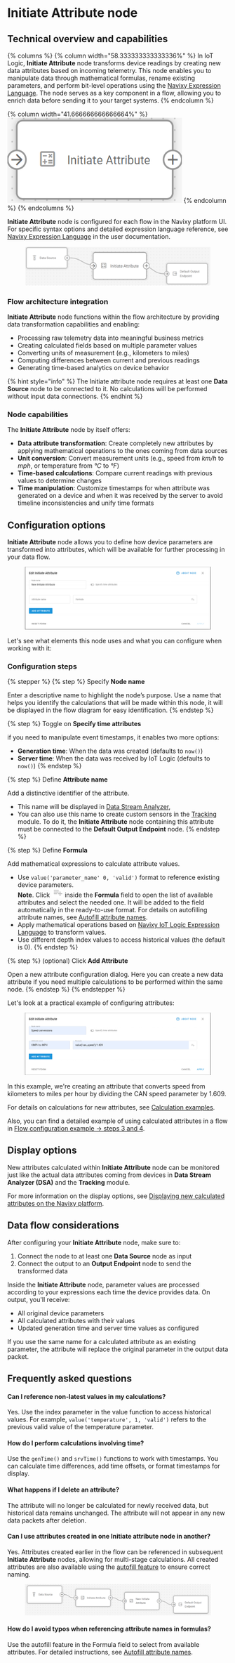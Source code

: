# Initiate Attribute node

## Technical overview and capabilities

{% columns %}
{% column width="58.333333333333336%" %}
In IoT Logic, **Initiate Attribute** node transforms device readings by creating new data attributes based on incoming telemetry. This node enables you to manipulate data through mathematical formulas, rename existing parameters, and perform bit-level operations using the [Navixy Expression Language](https://app.gitbook.com/s/tx3J5BxnWyPV0nP2xr0z/technologies/navixy-iot-logic-expression-language). The node serves as a key component in a flow, allowing you to enrich data before sending it to your target systems.
{% endcolumn %}

{% column width="41.666666666666664%" %}
![](../attachments/image-20250404-083140.png)
{% endcolumn %}
{% endcolumns %}

**Initiate Attribute** node is configured for each flow in the Navixy platform UI. For specific syntax options and detailed expression language reference, see [Navixy Expression Language](https://app.gitbook.com/s/tx3J5BxnWyPV0nP2xr0z/technologies/navixy-iot-logic-expression-language) in the user documentation.

<figure><img src="../attachments/Initiate-attribute-in-flow.webp" alt="Initiate attribute node in the flow workspace showing the node connected to other nodes in the flow"><figcaption></figcaption></figure>

### Flow architecture integration

**Initiate Attribute** node functions within the flow architecture by providing data transformation capabilities and enabling:

* Processing raw telemetry data into meaningful business metrics
* Creating calculated fields based on multiple parameter values
* Converting units of measurement (e.g., kilometers to miles)
* Computing differences between current and previous readings
* Generating time-based analytics on device behavior

{% hint style="info" %}
The Initiate attribute node requires at least one **Data Source** node to be connected to it. No calculations will be performed without input data connections.
{% endhint %}

### Node capabilities

The **Initiate Attribute** node by itself offers:

* **Data attribute transformation**: Create completely new attributes by applying mathematical operations to the ones coming from data sources
* **Unit conversion**: Convert measurement units (e.g., speed from _km/h_ to _mph_, or temperature from _°C_ to _°F_)
* **Time-based calculations**: Compare current readings with previous values to determine changes
* **Time manipulation**: Customize timestamps for when attribute was generated on a device and when it was received by the server to avoid timeline inconsistencies and unify time formats

## Configuration options

**Initiate Attribute** node allows you to define how device parameters are transformed into attributes, which will be available for further processing in your data flow.

<figure><img src="../attachments/image-20250606-091235.png" alt="Initiate attribute node configuration panel showing the list of attributes and the Add New Attribute button"><figcaption></figcaption></figure>

Let's see what elements this node uses and what you can configure when working with it:

### Configuration steps

{% stepper %}
{% step %}
Specify **Node name**

Enter a descriptive name to highlight the node’s purpose. Use a name that helps you identify the calculations that will be made within this node, it will be displayed in the flow diagram for easy identification.
{% endstep %}

{% step %}
Toggle on **Specify time attributes**

if you need to manipulate event timestamps, it enables two more options:

* **Generation time**: When the data was created (defaults to `now()`)
* **Server time**: When the data was received by IoT Logic (defaults to `now()`)
{% endstep %}

{% step %}
Define **Attribute name**

Add a distinctive identifier of the attribute.&#x20;

* This name will be displayed in [Data Stream Analyzer](../../data-stream-analyzer.md),
* You can also use this name to create custom sensors in the [Tracking](../../../../gps-tracking/) module. To do it, the **Initiate Attribute** node containing this attribute must be connected to the **Default Output Endpoint** node.
{% endstep %}

{% step %}
Define **Formula**

Add mathematical expressions to calculate attribute values.

* Use `value('parameter_name' 0, 'valid')` format to reference existing device parameters.\
  **Note**. Click ![image-20250605-115154.png](../attachments/image-20250605-115154.png) inside the **Formula** field to open the list of available attributes and select the needed one. It will be added to the field automatically in the ready-to-use format. For details on autofilling attribute names, see [Autofill attribute names](managing-attributes.md#autofill-attribute-names).
* Apply mathematical operations based on [Navixy IoT Logic Expression Language](https://app.gitbook.com/s/tx3J5BxnWyPV0nP2xr0z/technologies/navixy-iot-logic-expression-language) to transform values.
* Use different depth index values to access historical values (the default is 0).
{% endstep %}

{% step %}
(optional) Click **Add Attribute**

Open a new attribute configuration dialog. Here you can create a new data attribute if you need multiple calculations to be performed within the same node.
{% endstep %}
{% endstepper %}

Let's look at a practical example of configuring attributes:

<figure><img src="../attachments/image-20250606-090926.png" alt="Iniatiate attribute node configuration window with node name Speed conversions, Attribute name KMPH to MPH and formula"><figcaption></figcaption></figure>

In this example, we're creating an attribute that converts speed from kilometers to miles per hour by dividing the CAN speed parameter by 1.609.

For details on calculations for new attributes, see [Calculation examples](calculation-examples.md).

Also, you can find a detailed example of using calculated attributes in a flow in [Flow configuration example → steps 3 and 4](../flow-configuration-example.md#flow-configuration-steps).

## Display options

New attributes calculated within **Initiate Attribute** node can be monitored just like the actual data attributes coming from devices in **Data Stream Analyzer (DSA)** and the **Tracking** module.

For more information on the display options, see [Displaying new calculated attributes on the Navixy platform](displaying-new-calculated-attributes-on-the-navixy-platform.md).

## Data flow considerations

After configuring your **Initiate Attribute** node, make sure to:

1. Connect the node to at least one **Data Source** node as input
2. Connect the output to an **Output Endpoint** node to send the transformed data

Inside the **Initiate Attribute** node, parameter values are processed according to your expressions each time the device provides data. On output, you'll receive:

* All original device parameters
* All calculated attributes with their values
* Updated generation time and server time values as configured

If you use the same name for a calculated attribute as an existing parameter, the attribute will replace the original parameter in the output data packet.

## Frequently asked questions

#### Can I reference non-latest values in my calculations?

Yes. Use the index parameter in the value function to access historical values. For example, `value('temperature', 1, 'valid')` refers to the previous valid value of the temperature parameter.

#### How do I perform calculations involving time?

Use the `genTime()` and `srvTime()` functions to work with timestamps. You can calculate time differences, add time offsets, or format timestamps for display.

#### What happens if I delete an attribute?

The attribute will no longer be calculated for newly received data, but historical data remains unchanged. The attribute will not appear in any new data packets after deletion.

#### Can I use attributes created in one Initiate attribute node in another?

Yes. Attributes created earlier in the flow can be referenced in subsequent **Initiate Attribute** nodes, allowing for multi-stage calculations. All created attributes are also available using the [autofill feature](managing-attributes.md#autofill-attribute-names) to ensure correct naming.

<figure><img src="../attachments/image-20250404-084039.png" alt="Example of a complete flow with two Initiate attribute nodes consecutively"><figcaption></figcaption></figure>

#### **How do I avoid typos when referencing attribute names in formulas?**

Use the autofill feature in the Formula field to select from available attributes. For detailed instructions, see [Autofill attribute names](managing-attributes.md).
